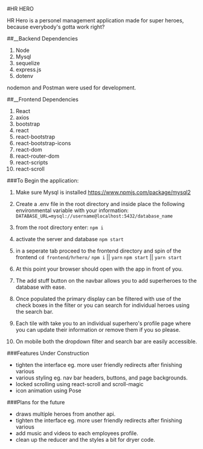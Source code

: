 #HR HERO

HR Hero is a personel management application made for super heroes, because everybody's gotta work right?

##__Backend Dependencies
1. Node
2. Mysql
3. sequelize
4. express.js
5. dotenv

nodemon and Postman were used for development.

##__Frontend Dependencies
1. React
2. axios
3. bootstrap
4. react
5. react-bootstrap
6. react-bootstrap-icons 
7. react-dom
8. react-router-dom
9. react-scripts
10. react-scroll

###To Begin the application:
1. Make sure Mysql is installed https://www.npmjs.com/package/mysql2

2. Create a .env file in the root directory and inside place the following environmental variable with your information: 
`DATABASE_URL=mysql://username@localhost:5432/database_name`

3. from the root directory enter: `npm i`

4. activate the server and database
`npm start`
5. in a seperate tab proceed to the frontend directory and spin of the frontend
`cd frontend/hrhero/`
`npm i` || `yarn`
`npm start` || `yarn start`
6. At this point your browser should open with the app in front of you.
7. The add stuff button on the navbar allows you to add superheroes to the database with ease.
8.  Once populated the primary display can be filtered with use of the check boxes in the filter or you can search for individual heroes using the search bar.
9. Each tile with take you to an individual superhero's profile page where you can update their information or remove them if you so please.
10. On mobile both the dropdown filter and search bar are easily accessible.

###Features Under Construction
- tighten the interface eg. more user friendly redirects after finishing various 
- various styling eg. nav bar headers, buttons, and page backgrounds.
- locked scrolling using react-scroll and scroll-magic
- icon animation using Pose

###Plans for the future
- draws multiple heroes from another api.
- tighten the interface eg. more user friendly redirects after finishing various 
- add music and videos to each employees profile.
- clean up the reducer and the styles a bit for dryer code.

